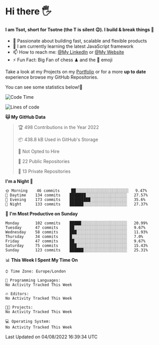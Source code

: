 # Hi there :raised_hand_with_fingers_splayed:
#### I am Tsot, short for Tsotne (the T is silent :wink:). I build & break things :space_invader:
- :telescope: Passionate about building fast, scalable and flexible products
- :seedling: I am currently learning the latest JavaScript framework 
- :mailbox: How to reach me: [@My LinkedIn](https://www.linkedin.com/in/tsotne-gvadzabia/) or [@My Website](https://tsotne.co.uk/contact)
- :zap: Fun Fact: Big Fan of chess ♟ and the 👾 emoji

Take a look at my Projects on my [Portfolio](https://tsotne.co.uk/) or for a more **up to date** experience browse my GitHub Repositories.

You can see some statistics below!:space_invader:
<!--START_SECTION:waka-->
![Code Time](http://img.shields.io/badge/Code%20Time-761%20hrs%202%20mins-blue)

![Lines of code](https://img.shields.io/badge/From%20Hello%20World%20I%27ve%20Written-626%20Thousand%20lines%20of%20code-blue)

**🐱 My GitHub Data** 

> 🏆 498 Contributions in the Year 2022
 > 
> 📦 438.8 kB Used in GitHub's Storage 
 > 
> 🚫 Not Opted to Hire
 > 
> 📜 22 Public Repositories 
 > 
> 🔑 13 Private Repositories  
 > 
**I'm a Night 🦉** 

```text
🌞 Morning    46 commits     ██░░░░░░░░░░░░░░░░░░░░░░░   9.47% 
🌆 Daytime    134 commits    ███████░░░░░░░░░░░░░░░░░░   27.57% 
🌃 Evening    173 commits    █████████░░░░░░░░░░░░░░░░   35.6% 
🌙 Night      133 commits    ██████░░░░░░░░░░░░░░░░░░░   27.37%

```
📅 **I'm Most Productive on Sunday** 

```text
Monday       102 commits    █████░░░░░░░░░░░░░░░░░░░░   20.99% 
Tuesday      47 commits     ██░░░░░░░░░░░░░░░░░░░░░░░   9.67% 
Wednesday    58 commits     ███░░░░░░░░░░░░░░░░░░░░░░   11.93% 
Thursday     34 commits     █░░░░░░░░░░░░░░░░░░░░░░░░   7.0% 
Friday       47 commits     ██░░░░░░░░░░░░░░░░░░░░░░░   9.67% 
Saturday     75 commits     ███░░░░░░░░░░░░░░░░░░░░░░   15.43% 
Sunday       123 commits    ██████░░░░░░░░░░░░░░░░░░░   25.31%

```


📊 **This Week I Spent My Time On** 

```text
⌚︎ Time Zone: Europe/London

💬 Programming Languages: 
No Activity Tracked This Week

🔥 Editors: 
No Activity Tracked This Week

🐱‍💻 Projects: 
No Activity Tracked This Week

💻 Operating System: 
No Activity Tracked This Week

```


 Last Updated on 04/08/2022 16:39:34 UTC
<!--END_SECTION:waka-->
